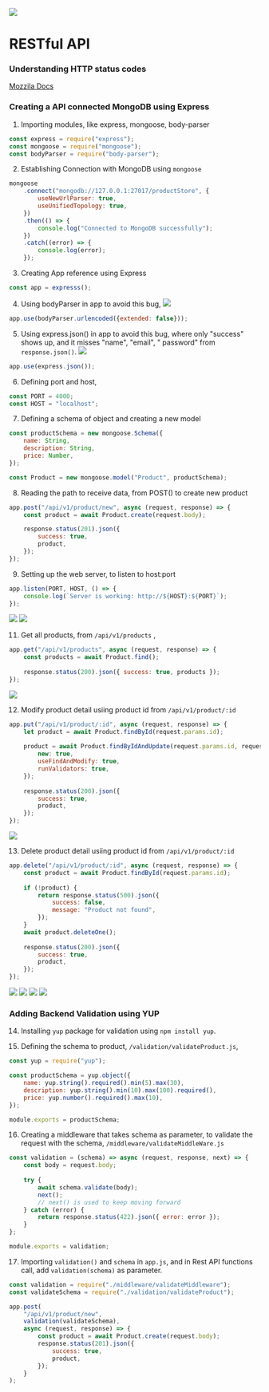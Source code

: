![](./images/banner.jpg)

# RESTful API


### Understanding HTTP status codes

[Mozzila Docs](https://developer.mozilla.org/en-US/docs/Web/HTTP/Status)

### Creating a API connected MongoDB using Express

1. Importing modules, like express, mongoose, body-parser

```javascript
const express = require("express");
const mongoose = require("mongoose");
const bodyParser = require("body-parser");
```

2. Establishing Connection with MongoDB using `mongoose`

```javascript
mongoose
    .connect("mongodb://127.0.0.1:27017/productStore", {
        useNewUrlParser: true,
        useUnifiedTopology: true,
    })
    .then(() => {
        console.log("Connected to MongoDB successfully");
    })
    .catch((error) => {
        console.log(error);
    });
```

3. Creating App reference using Express

```javascript
const app = expresss();
```

4. Using bodyParser in app to avoid this bug,
   ![](../01-express-basics/images/undefined.png)

```javascript
app.use(bodyParser.urlencoded({extended: false}));
```

5. Using express.json() in app to avoid this bug, where only "success" shows up, and it misses "name", "email", "
   password" from `response.json()`.
   ![](../01-express-basics/images/apiPost.png)

```javascript
app.use(express.json());
```

6. Defining port and host,

```javascript
const PORT = 4000;
const HOST = "localhost";
```

7. Defining a schema of object and creating a new model

```javascript
const productSchema = new mongoose.Schema({
    name: String,
    description: String,
    price: Number,
});

const Product = new mongoose.model("Product", productSchema);
```

8. Reading the path to receive data, from POST() to create new product

```javascript
app.post("/api/v1/product/new", async (request, response) => {
    const product = await Product.create(request.body);

    response.status(201).json({
        success: true,
        product,
    });
});
```

9. Setting up the web server, to listen to host:port

```javascript
app.listen(PORT, HOST, () => {  
	console.log(`Server is working: http://${HOST}:${PORT}`);  
});
```

![](./images/newProductPostman.png)
![](./images/newProductMongo.png)

11. Get all products, from `/api/v1/products` , 
```javascript
app.get("/api/v1/products", async (request, response) => {  
	const products = await Product.find();  
	  
	response.status(200).json({ success: true, products });  
});
```

![](./images/getProducts.png)

12. Modify product detail usiing product id from `/api/v1/product/:id`
```javascript
app.put("/api/v1/product/:id", async (request, response) => {  
	let product = await Product.findById(request.params.id);  
	  
	product = await Product.findByIdAndUpdate(request.params.id, request.body, {  
		new: true,  
		useFindAndModify: true,  
		runValidators: true,  
	});  
	  
	response.status(200).json({  
		success: true,  
		product,  
	});  
});
```
![](./images/editProductPostman.png)

13. Delete product detail usiing product id from `/api/v1/product/:id`
```javascript
app.delete("/api/v1/product/:id", async (request, response) => {  
	const product = await Product.findById(request.params.id);  
	  
	if (!product) {  
		return response.status(500).json({  
			success: false,  
			message: "Product not found",  
		});  
	}  
	await product.deleteOne();  
	  
	response.status(200).json({  
		success: true,  
		product,  
	});  
});
```

![](./images/allProductsBeforeDelete.png)
![](./images/deleteProduct.png)
![](./images/allProductsAfterDelete.png)
![](./images/finalMongo.png)

### Adding Backend Validation using YUP

14. Installing `yup` package for validation using `npm install yup`.

15. Defining the schema to product, `/validation/validateProduct.js`,

```javascript
const yup = require("yup");

const productSchema = yup.object({
    name: yup.string().required().min(5).max(30),
    description: yup.string().min(10).max(100).required(),
    price: yup.number().required().max(10),
});

module.exports = productSchema;
```

16. Creating a middleware that takes schema as parameter, to validate the request with the schema, `/middleware/validateMiddleWare.js`
    
```javascript
const validation = (schema) => async (request, response, next) => {
    const body = request.body;
    
    try {
        await schema.validate(body);
        next();
        // next() is used to keep moving forward
    } catch (error) {
        return response.status(422).json({ error: error });
    }
};

module.exports = validation;
```

17. Importing `validation()` and `schema` in `app.js`, and in Rest API functions call, add `validation(schema)` as parameter. 
    
```javascript
const validation = require("./middleware/validateMiddleware");
const validateSchema = require("./validation/validateProduct");

app.post(
    "/api/v1/product/new",
    validation(validateSchema),
    async (request, response) => {
        const product = await Product.create(request.body);
        response.status(201).json({
            success: true,
            product,
        });
    }
);
```